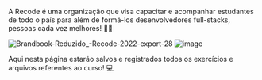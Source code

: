 A Recode é uma organização que visa capacitar e acompanhar estudantes de todo o país para além de formá-los desenvolvedores full-stacks, pessoas cada vez melhores! 🤟🏻 

![Brandbook-Reduzido_-Recode-2022-export-28](https://github.com/FelipEspessoto/recodePro/assets/98137286/1507102c-2404-4da3-af9c-661062dab0dc)
![image](https://github.com/FelipEspessoto/recodePro/assets/98137286/1f00ce33-e32f-45a3-8148-a551ad1d865d)

Aqui nesta página estarão salvos e registrados todos os exercícios e arquivos referentes ao curso! 💻
